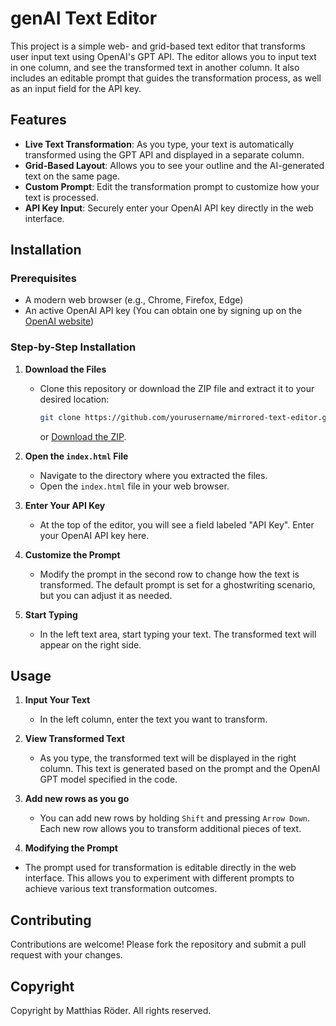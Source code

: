 # genAI Text Editor

This project is a simple web- and grid-based text editor that transforms user input text using OpenAI's GPT API. The editor allows you to input text in one column, and see the transformed text in another column. It also includes an editable prompt that guides the transformation process, as well as an input field for the API key.

## Features

- **Live Text Transformation**: As you type, your text is automatically transformed using the GPT API and displayed in a separate column.
- **Grid-Based Layout**: Allows you to see your outline and the AI-generated text on the same page.
- **Custom Prompt**: Edit the transformation prompt to customize how your text is processed.
- **API Key Input**: Securely enter your OpenAI API key directly in the web interface.

## Installation

### Prerequisites

- A modern web browser (e.g., Chrome, Firefox, Edge)
- An active OpenAI API key (You can obtain one by signing up on the [OpenAI website](https://beta.openai.com/signup/))

### Step-by-Step Installation

1. **Download the Files**
   - Clone this repository or download the ZIP file and extract it to your desired location:
     ```bash
     git clone https://github.com/yourusername/mirrored-text-editor.git
     ```
     or [Download the ZIP](https://github.com/yourusername/mirrored-text-editor/archive/refs/heads/main.zip).

2. **Open the `index.html` File**
   - Navigate to the directory where you extracted the files.
   - Open the `index.html` file in your web browser.

3. **Enter Your API Key**
   - At the top of the editor, you will see a field labeled "API Key". Enter your OpenAI API key here.

4. **Customize the Prompt**
   - Modify the prompt in the second row to change how the text is transformed. The default prompt is set for a ghostwriting scenario, but you can adjust it as needed.

5. **Start Typing**
   - In the left text area, start typing your text. The transformed text will appear on the right side.

## Usage

1. **Input Your Text**
   - In the left column, enter the text you want to transform.

2. **View Transformed Text**
   - As you type, the transformed text will be displayed in the right column. This text is generated based on the prompt and the OpenAI GPT model specified in the code.

3. **Add new rows as you go**
   - You can add new rows by holding `Shift` and pressing `Arrow Down`. Each new row allows you to transform additional pieces of text.
  
4. **Modifying the Prompt**
- The prompt used for transformation is editable directly in the web interface. This allows you to experiment with different prompts to achieve various text transformation outcomes.

## Contributing

Contributions are welcome! Please fork the repository and submit a pull request with your changes.

## Copyright

Copyright by Matthias Röder. All rights reserved.
